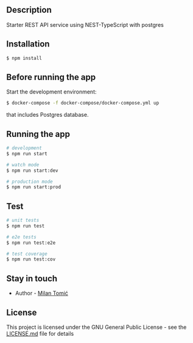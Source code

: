## Description

Starter REST API service using NEST-TypeScript with postgres

## Installation

```bash
$ npm install
```

## Before running the app

Start the development environment:
```bash
$ docker-compose -f docker-compose/docker-compose.yml up
```
that includes Postgres database.

## Running the app

```bash
# development
$ npm run start

# watch mode
$ npm run start:dev

# production mode
$ npm run start:prod
```

## Test

```bash
# unit tests
$ npm run test

# e2e tests
$ npm run test:e2e

# test coverage
$ npm run test:cov
```

## Stay in touch

- Author - [Milan Tomić](https://www.linkedin.com/in/milantomic/)

## License

  This project is licensed under the GNU General Public License - see the [LICENSE.md](LICENSE.md) file for details


